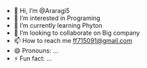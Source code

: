 - 👋 Hi, I’m @Araragi5
- 👀 I’m interested in Programing
- 🌱 I’m currently learning Phyton
- 💞️ I’m looking to collaborate on Big company 
- 📫 How to reach me ff715091@gmail.com
- 😄 Pronouns: ...
- ⚡ Fun fact: ...

<!---
Araragi5/Araragi5 is a ✨ special ✨ repository because its `README.md` (this file) appears on your GitHub profile.
You can click the Preview link to take a look at your changes.
--->
